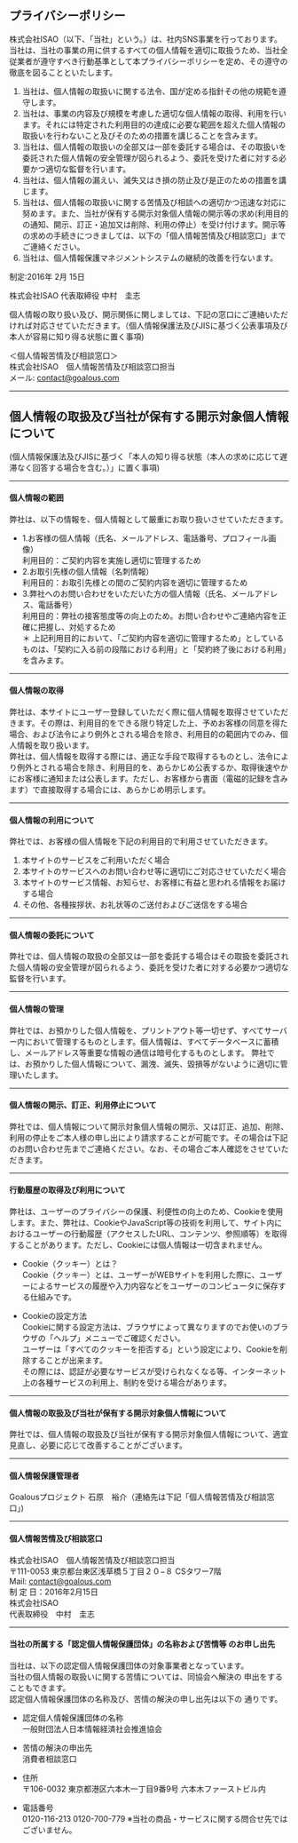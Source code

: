 ## プライバシーポリシー

株式会社ISAO（以下、「当社」という。）は、社内SNS事業を行っております。  
当社は、当社の事業の用に供するすべての個人情報を適切に取扱うため、当社全従業者が遵守すべき行動基準として本プライバシーポリシーを定め、その遵守の徹底を図ることといたします。  
1. 当社は、個人情報の取扱いに関する法令、国が定める指針その他の規範を遵守します。
2. 当社は、事業の内容及び規模を考慮した適切な個人情報の取得、利用を行います。それには特定された利用目的の達成に必要な範囲を超えた個人情報の取扱いを行わないこと及びそのための措置を講じることを含みます。
3. 当社は、個人情報の取扱いの全部又は一部を委託する場合は、その取扱いを委託された個人情報の安全管理が図られるよう、委託を受けた者に対する必要かつ適切な監督を行います。
4. 当社は、個人情報の漏えい、滅失又はき損の防止及び是正のための措置を講じます。
5. 当社は、個人情報の取扱いに関する苦情及び相談への適切かつ迅速な対応に努めます。また、当社が保有する開示対象個人情報の開示等の求め(利用目的の通知、開示、訂正・追加又は削除、利用の停止）を受け付けます。開示等の求めの手続きにつきましては、以下の「個人情報苦情及び相談窓口」までご連絡ください。
6. 当社は、個人情報保護マネジメントシステムの継続的改善を行ないます。

制定:2016年 2月 15日

株式会社ISAO
代表取締役 中村　圭志

個人情報の取り扱い及び、開示関係に関しましては、下記の窓口にご連絡いただければ対応させていただきます。（個人情報保護法及びJISに基づく公表事項及び本人が容易に知り得る状態に置く事項)

＜個人情報苦情及び相談窓口＞  
株式会社ISAO　個人情報苦情及び相談窓口担当    
メール: contact@goalous.com

----

## 個人情報の取扱及び当社が保有する開示対象個人情報について
(個人情報保護法及びJISに基づく「本人の知り得る状態（本人の求めに応じて遅滞なく回答する場合を含む。）」に置く事項)

----

#### 個人情報の範囲

弊社は、以下の情報を、個人情報として厳重にお取り扱いさせていただきます。

- 1.お客様の個人情報（氏名、メールアドレス、電話番号、プロフィール画像）  
    利用目的：ご契約内容を実施し適切に管理するため
- 2.お取引先様の個人情報（名刺情報）  
    利用目的：お取引先様との間のご契約内容を適切に管理するため
- 3.弊社へのお問い合わせをいただいた方の個人情報（氏名、メールアドレス、電話番号）  
    利用目的：弊社の接客態度等の向上のため。お問い合わせやご連絡内容を正確に把握し、対処するため  
＊ 上記利用目的において、「ご契約内容を適切に管理するため」としているものは、「契約に入る前の段階における利用」と「契約終了後における利用」を含みます。

----

#### 個人情報の取得

弊社は、本サイトにユーザー登録していただく際に個人情報を取得させていただきます。その際は、利用目的をできる限り特定した上、予めお客様の同意を得た場合、および法令により例外とされる場合を除き、利用目的の範囲内でのみ、個人情報を取り扱います。  
弊社は、個人情報を取得する際には、適正な手段で取得するものとし、法令により例外とされる場合を除き、利用目的を、あらかじめ公表するか、取得後速やかにお客様に通知または公表します。ただし、お客様から書面（電磁的記録を含みます）で直接取得する場合には、あらかじめ明示します。

----

#### 個人情報の利用について

弊社では、お客様の個人情報を下記の利用目的で利用させていただきます。

1. 本サイトのサービスをご利用いただく場合
2. 本サイトのサービスへのお問い合わせ等に適切にご対応させていただく場合
3. 本サイトのサービス情報、お知らせ、お客様に有益と思われる情報をお届けする場合
4. その他、各種挨拶状、お礼状等のご送付およびご送信をする場合

----

#### 個人情報の委託について

弊社では、個人情報の取扱の全部又は一部を委託する場合はその取扱を委託された個人情報の安全管理が図られるよう、委託を受けた者に対する必要かつ適切な監督を行います。

----

#### 個人情報の管理

弊社では、お預かりした個人情報を、プリントアウト等一切せず、すべてサーバー内において管理するものとします。個人情報は、すべてデータベースに蓄積し、メールアドレス等重要な情報の通信は暗号化するものとします。
弊社では、お預かりした個人情報について、漏洩、滅失、毀損等がないように適切に管理いたします。

----

#### 個人情報の開示、訂正、利用停止について

弊社では、個人情報について開示対象個人情報の開示、又は訂正、追加、削除、利用の停止をご本人様の申し出により請求することが可能です。その場合は下記のお問い合わせ先までご連絡ください。なお、その場合ご本人確認をさせていただきます。

----

#### 行動履歴の取得及び利用について

弊社は、ユーザーのプライバシーの保護、利便性の向上のため、Cookieを使用します。また、弊社は、CookieやJavaScript等の技術を利用して、サイト内におけるユーザーの行動履歴（アクセスしたURL、コンテンツ、参照順等）を取得することがあります。ただし、Cookieには個人情報は一切含まれません。

- Cookie（クッキー）とは？    
Cookie（クッキー）とは、ユーザーがWEBサイトを利用した際に、ユーザーによるサービスの履歴や入力内容などをユーザーのコンピュータに保存する仕組みです。

- Cookieの設定方法    
Cookieに関する設定方法は、ブラウザによって異なりますのでお使いのブラウザの「ヘルプ」メニューでご確認ください。  
ユーザーは「すべてのクッキーを拒否する」という設定により、Cookieを削除することが出来ます。  
その際には、認証が必要なサービスが受けられなくなる等、インターネット上の各種サービスの利用上、制約を受ける場合があります。

----

#### 個人情報の取扱及び当社が保有する開示対象個人情報について

弊社では、個人情報の取扱及び当社が保有する開示対象個人情報について、適宜見直し、必要に応じて改善することがございます。

----

#### 個人情報保護管理者

Goalousプロジェクト 石原　裕介（連絡先は下記「個人情報苦情及び相談窓口」)

----

#### 個人情報苦情及び相談窓口

株式会社ISAO　個人情報苦情及び相談窓口担当  
〒111-0053 東京都台東区浅草橋５丁目２０−８ CSタワー7階  
Mail: contact@goalous.com  
制 定 日：2016年2月15日  
株式会社ISAO  
代表取締役　中村　圭志

----

#### 当社の所属する「認定個人情報保護団体」の名称および苦情等 のお申し出先

当社は、以下の認定個人情報保護団体の対象事業者となっています。  
当社の個人情報の取扱いに関する苦情については、同協会へ解決の 申出をすることもできます。  
認定個人情報保護団体の名称及び、苦情の解決の申し出先は以下の 通りです。

- 認定個人情報保護団体の名称  
    一般財団法人日本情報経済社会推進協会
- 苦情の解決の申出先  
    消費者相談窓口
- 住所  
    〒106-0032 東京都港区六本木一丁目9番9号 六本木ファーストビル内
- 電話番号  
    0120-116-213
    0120-700-779
    ※当社の商品・サービスに関する問合せ先ではございません。

  <br>
